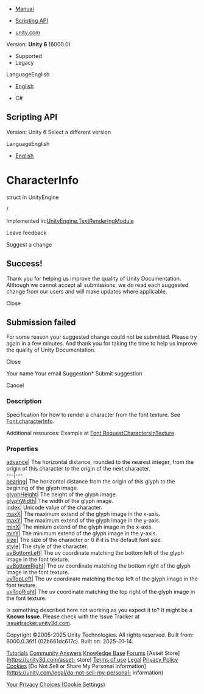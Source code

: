 [ ]()

  * [Manual](../Manual/index.html)
  * [Scripting API](../ScriptReference/index.html)

  * [unity.com](https://unity.com/)

Version: **Unity 6** (6000.0)

  * Supported
  * Legacy

LanguageEnglish

  * [English]()

  * C#

[ ](https://docs.unity3d.com)

## Scripting API

Version: Unity 6 Select a different version

LanguageEnglish

  * [English]()

# CharacterInfo

struct in UnityEngine

/

Implemented
in:[UnityEngine.TextRenderingModule](UnityEngine.TextRenderingModule.html)

Leave feedback

Suggest a change

## Success!

Thank you for helping us improve the quality of Unity Documentation. Although
we cannot accept all submissions, we do read each suggested change from our
users and will make updates where applicable.

Close

## Submission failed

For some reason your suggested change could not be submitted. Please <a>try
again</a> in a few minutes. And thank you for taking the time to help us
improve the quality of Unity Documentation.

Close

Your name Your email Suggestion* Submit suggestion

Cancel

[ ]()

### Description

Specification for how to render a character from the font texture. See
[Font.characterInfo](Font-characterInfo.html).

Additional resources: Example at
[Font.RequestCharactersInTexture](Font.RequestCharactersInTexture.html).

### Properties

[advance](CharacterInfo-advance.html)| The horizontal distance, rounded to the
nearest integer, from the origin of this character to the origin of the next
character.  
---|---  
[bearing](CharacterInfo-bearing.html)| The horizontal distance from the origin
of this glyph to the begining of the glyph image.  
[glyphHeight](CharacterInfo-glyphHeight.html)| The height of the glyph image.  
[glyphWidth](CharacterInfo-glyphWidth.html)| The width of the glyph image.  
[index](CharacterInfo-index.html)| Unicode value of the character.  
[maxX](CharacterInfo-maxX.html)| The maximum extend of the glyph image in the
x-axis.  
[maxY](CharacterInfo-maxY.html)| The maximum extend of the glyph image in the
y-axis.  
[minX](CharacterInfo-minX.html)| The minium extend of the glyph image in the
x-axis.  
[minY](CharacterInfo-minY.html)| The minimum extend of the glyph image in the
y-axis.  
[size](CharacterInfo-size.html)| The size of the character or 0 if it is the
default font size.  
[style](CharacterInfo-style.html)| The style of the character.  
[uvBottomLeft](CharacterInfo-uvBottomLeft.html)| The uv coordinate matching
the bottom left of the glyph image in the font texture.  
[uvBottomRight](CharacterInfo-uvBottomRight.html)| The uv coordinate matching
the bottom right of the glyph image in the font texture.  
[uvTopLeft](CharacterInfo-uvTopLeft.html)| The uv coordinate matching the top
left of the glyph image in the font texture.  
[uvTopRight](CharacterInfo-uvTopRight.html)| The uv coordinate matching the
top right of the glyph image in the font texture.  
  
Is something described here not working as you expect it to? It might be a
**Known Issue**. Please check with the Issue Tracker at
[issuetracker.unity3d.com](https://issuetracker.unity3d.com).

Copyright ©2005-2025 Unity Technologies. All rights reserved. Built from:
6000.0.36f1 (02b661dc617c). Built on: 2025-01-14.

[Tutorials](https://unity3d.com/learn) [Community
Answers](https://answers.unity3d.com) [Knowledge
Base](https://support.unity3d.com/hc/en-us)
[Forums](https://forum.unity3d.com) [Asset Store](https://unity3d.com/asset-
store) [Terms of use](https://docs.unity3d.com/Manual/TermsOfUse.html)
[Legal](https://unity.com/legal) [Privacy
Policy](https://unity.com/legal/privacy-policy)
[Cookies](https://unity.com/legal/cookie-policy) [Do Not Sell or Share My
Personal Information](https://unity.com/legal/do-not-sell-my-personal-
information)

[Your Privacy Choices (Cookie Settings)](javascript:void\(0\);)

